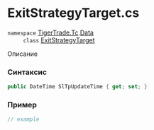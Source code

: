 
# ExitStrategyTarget.cs
`namespace` [TigerTrade.Tc](../../../../TigerTrade.Tc.md).[Data](../../../../TigerTrade.Tc/Data.md)  
&nbsp;&nbsp;&nbsp;&nbsp;&nbsp;&nbsp;&nbsp;&nbsp;&nbsp;`class` [ExitStrategyTarget](../../ExitStrategyTarget.cs.md)

Описание

### Синтаксис
```csharp
public DateTime SlTpUpdateTime { get; set; }
```
### Пример  
```csharp
// example
```
